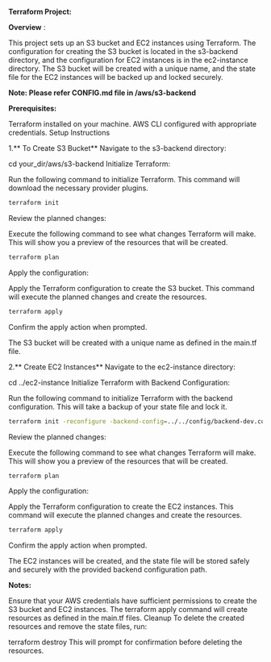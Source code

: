 **Terraform Project:**

**Overview** :

This project sets up an S3 bucket and EC2 instances using Terraform. The configuration for creating the S3 bucket is located in the s3-backend directory, and the configuration for EC2 instances is in the ec2-instance directory. The S3 bucket will be created with a unique name, and the state file for the EC2 instances will be backed up and locked securely.

**Note: Please refer CONFIG.md file in /aws/s3-backend**

**Prerequisites:**

Terraform installed on your machine.
AWS CLI configured with appropriate credentials.
Setup Instructions

1.** To Create S3 Bucket**
Navigate to the s3-backend directory:

cd your_dir/aws/s3-backend
Initialize Terraform:

Run the following command to initialize Terraform. This command will download the necessary provider plugins.

```bash
terraform init
```
Review the planned changes:

Execute the following command to see what changes Terraform will make. This will show you a preview of the resources that will be created.

```bash
terraform plan
```

Apply the configuration:

Apply the Terraform configuration to create the S3 bucket. This command will execute the planned changes and create the resources.

```bash
terraform apply
```

Confirm the apply action when prompted.

The S3 bucket will be created with a unique name as defined in the main.tf file.

2.** Create EC2 Instances**
Navigate to the ec2-instance directory:


cd ../ec2-instance
Initialize Terraform with Backend Configuration:

Run the following command to initialize Terraform with the backend configuration. This will take a backup of your state file and lock it.

```bash
terraform init -reconfigure -backend-config=../../config/backend-dev.conf
```

Review the planned changes:

Execute the following command to see what changes Terraform will make. This will show you a preview of the resources that will be created.

```bash
terraform plan
```

Apply the configuration:

Apply the Terraform configuration to create the EC2 instances. This command will execute the planned changes and create the resources.


```bash
terraform apply
```

Confirm the apply action when prompted.

The EC2 instances will be created, and the state file will be stored safely and securely with the provided backend configuration path.



**Notes:**

Ensure that your AWS credentials have sufficient permissions to create the S3 bucket and EC2 instances.
The terraform apply command will create resources as defined in the main.tf files.
Cleanup
To delete the created resources and remove the state files, run:

terraform destroy
This will prompt for confirmation before deleting the resources.
